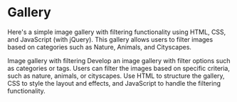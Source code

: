 # Gallery
Here's a simple image gallery with filtering functionality using HTML, CSS, and JavaScript (with jQuery). This gallery allows users to filter images based on categories such as Nature, Animals, and Cityscapes.

Image gallery with filtering
Develop an image gallery with filter options such as categories or tags. Users can filter the images based on specific criteria, such as nature, animals, or cityscapes. Use HTML to structure the gallery, CSS to style the layout and effects, and JavaScript to handle the filtering functionality.








